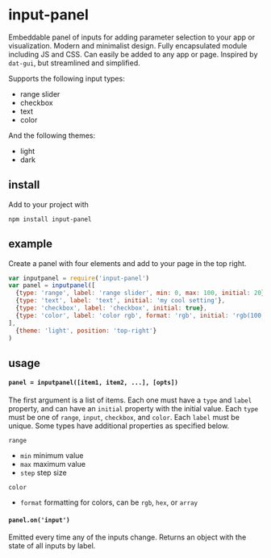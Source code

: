 # input-panel

Embeddable panel of inputs for adding parameter selection to your app or visualization. Modern and minimalist design. Fully encapsulated module including JS and CSS. Can easily be added to any app or page. Inspired by `dat-gui`, but streamlined and simplified.

Supports the following input types:
- range slider
- checkbox
- text
- color

And the following themes:
- light
- dark

## install

Add to your project with

```
npm install input-panel
```

## example

Create a panel with four elements and add to your page in the top right.

```javascript
var inputpanel = require('input-panel')
var panel = inputpanel([
  {type: 'range', label: 'range slider', min: 0, max: 100, initial: 20},
  {type: 'text', label: 'text', initial: 'my cool setting'},
  {type: 'checkbox', label: 'checkbox', initial: true},
  {type: 'color', label: 'color rgb', format: 'rgb', initial: 'rgb(100,200,100)'}
], 
  {theme: 'light', position: 'top-right'}
)
```

## usage

#### `panel = inputpanel([item1, item2, ...], [opts])`

The first argument is a list of items. Each one must have a `type` and `label` property, and can have an `initial` property with the initial value. Each `type` must be one of `range`, `input`, `checkbox`, and `color`. Each `label` must be unique. Some types have additional properties as specified below.

`range`
- `min` minimum value
- `max` maximum value
- `step` step size

`color`
- `format` formatting for colors, can be `rgb`, `hex`, or `array`

#### `panel.on('input')`

Emitted every time any of the inputs change. Returns an object with the state of all inputs by label.